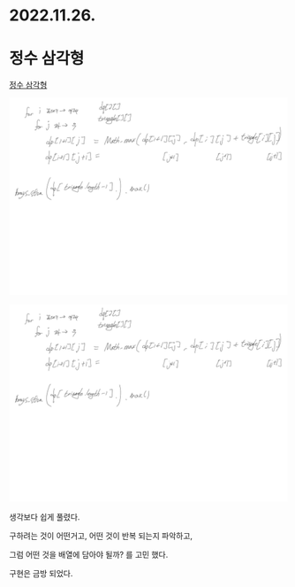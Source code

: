 # 2022.11.26.

# 정수 삼각형

[정수 삼각형](https://school.programmers.co.kr/learn/courses/30/lessons/43105)

![](TIL-119.jpg)

![](TIL-119.jpg)

생각보다 쉽게 풀렸다.

구하려는 것이 어떤거고, 어떤 것이 반복 되는지 파악하고,

그럼 어떤 것을 배열에 담아야 될까? 를 고민 했다.

구현은 금방 되었다.

